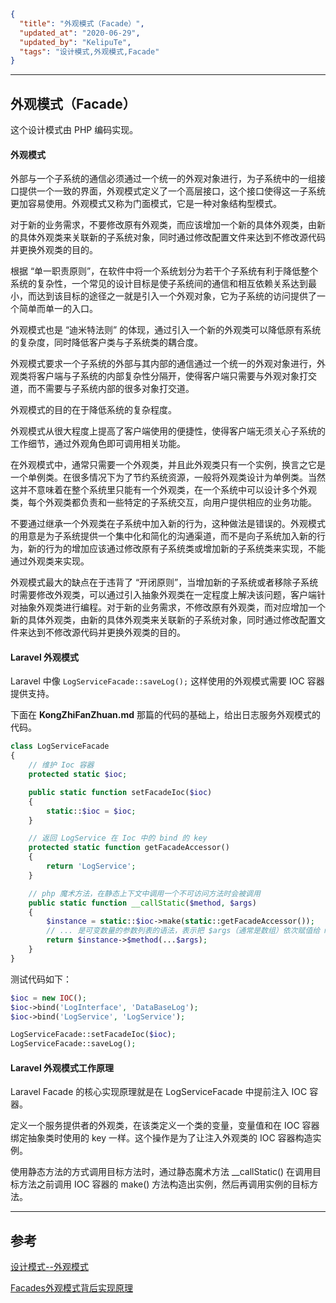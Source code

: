 ```json
{
  "title": "外观模式（Facade）",
  "updated_at": "2020-06-29",
  "updated_by": "KelipuTe",
  "tags": "设计模式,外观模式,Facade"
}
```

---

## 外观模式（Facade）

这个设计模式由 PHP 编码实现。

#### 外观模式

外部与一个子系统的通信必须通过一个统一的外观对象进行，为子系统中的一组接口提供一个一致的界面，外观模式定义了一个高层接口，这个接口使得这一子系统更加容易使用。外观模式又称为门面模式，它是一种对象结构型模式。

对于新的业务需求，不要修改原有外观类，而应该增加一个新的具体外观类，由新的具体外观类来关联新的子系统对象，同时通过修改配置文件来达到不修改源代码并更换外观类的目的。 

根据 “单一职责原则”，在软件中将一个系统划分为若干个子系统有利于降低整个系统的复杂性，一个常见的设计目标是使子系统间的通信和相互依赖关系达到最小，而达到该目标的途径之一就是引入一个外观对象，它为子系统的访问提供了一个简单而单一的入口。

外观模式也是 “迪米特法则” 的体现，通过引入一个新的外观类可以降低原有系统的复杂度，同时降低客户类与子系统类的耦合度。

外观模式要求一个子系统的外部与其内部的通信通过一个统一的外观对象进行，外观类将客户端与子系统的内部复杂性分隔开，使得客户端只需要与外观对象打交道，而不需要与子系统内部的很多对象打交道。

外观模式的目的在于降低系统的复杂程度。

外观模式从很大程度上提高了客户端使用的便捷性，使得客户端无须关心子系统的工作细节，通过外观角色即可调用相关功能。

在外观模式中，通常只需要一个外观类，并且此外观类只有一个实例，换言之它是一个单例类。在很多情况下为了节约系统资源，一般将外观类设计为单例类。当然这并不意味着在整个系统里只能有一个外观类，在一个系统中可以设计多个外观类，每个外观类都负责和一些特定的子系统交互，向用户提供相应的业务功能。

不要通过继承一个外观类在子系统中加入新的行为，这种做法是错误的。外观模式的用意是为子系统提供一个集中化和简化的沟通渠道，而不是向子系统加入新的行为，新的行为的增加应该通过修改原有子系统类或增加新的子系统类来实现，不能通过外观类来实现。

外观模式最大的缺点在于违背了 “开闭原则”，当增加新的子系统或者移除子系统时需要修改外观类，可以通过引入抽象外观类在一定程度上解决该问题，客户端针对抽象外观类进行编程。对于新的业务需求，不修改原有外观类，而对应增加一个新的具体外观类，由新的具体外观类来关联新的子系统对象，同时通过修改配置文件来达到不修改源代码并更换外观类的目的。

#### Laravel 外观模式

Laravel 中像 `LogServiceFacade::saveLog();` 这样使用的外观模式需要 IOC 容器提供支持。

下面在 **KongZhiFanZhuan.md** 那篇的代码的基础上，给出日志服务外观模式的代码。

```php
class LogServiceFacade
{
    // 维护 Ioc 容器
    protected static $ioc; 

    public static function setFacadeIoc($ioc)
    {
        static::$ioc = $ioc;
    }

    // 返回 LogService 在 Ioc 中的 bind 的 key
    protected static function getFacadeAccessor()
    {
        return 'LogService';
    }

    // php 魔术方法，在静态上下文中调用一个不可访问方法时会被调用
    public static function __callStatic($method, $args)
    {
        $instance = static::$ioc->make(static::getFacadeAccessor());
        // ... 是可变数量的参数列表的语法，表示把 $args（通常是数组）依次赋值给 method() 的参数表
        return $instance->$method(...$args);
    }
}
```

测试代码如下：

```php
$ioc = new IOC();
$ioc->bind('LogInterface', 'DataBaseLog');
$ioc->bind('LogService', 'LogService');

LogServiceFacade::setFacadeIoc($ioc);
LogServiceFacade::saveLog();
```

#### Laravel 外观模式工作原理

Laravel Facade 的核心实现原理就是在 LogServiceFacade 中提前注入 IOC 容器。

定义一个服务提供者的外观类，在该类定义一个类的变量，变量值和在 IOC 容器绑定抽象类时使用的 key 一样。这个操作是为了让注入外观类的 IOC 容器构造实例。

使用静态方法的方式调用目标方法时，通过静态魔术方法 __callStatic() 在调用目标方法之前调用 IOC 容器的 make() 方法构造出实例，然后再调用实例的目标方法。

---

## 参考

[设计模式--外观模式](https://learnku.com/docs/laravel-kernel/design-mode-appearance-mode/6917)

[Facades外观模式背后实现原理](https://learnku.com/docs/laravel-core-concept/5.5/Facades/3020)